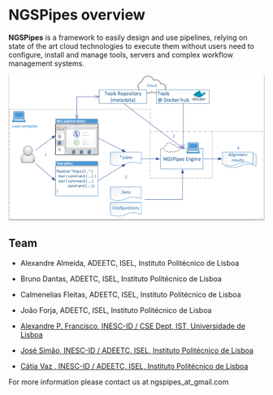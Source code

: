 # NGSPipes overview 

**NGSPipes** is a framework to easily design and use pipelines, relying on state of the art cloud technologies to execute them without users need to configure, install and manage tools, servers and complex workflow management systems. 

![Overview of NGSPipes System](_Images/arch-pictures.png)


## Team

- Alexandre Almeida, ADEETC, ISEL, Instituto Politécnico de Lisboa

- Bruno Dantas, ADEETC, ISEL, Instituto Politécnico de Lisboa

- Calmenelias Fleitas, ADEETC, ISEL, Instituto Politécnico de Lisboa

- João Forja, ADEETC, ISEL, Instituto Politécnico de Lisboa

- [Alexandre P. Francisco, INESC-ID / CSE Dept, IST, Universidade de Lisboa](https://web.ist.utl.pt/aplf/)
 
- [José Simão, INESC-ID / ADEETC, ISEL, Instituto Politécnico de Lisboa](http://www.cc.isel.ipl.pt/membros/paginas-pessoais/jose-simao/)

- [Cátia Vaz , INESC-ID / ADEETC, ISEL, Instituto Politécnico de Lisboa](http://pwp.net.ipl.pt/cc.isel/cvaz/)


For more information please contact us at ngspipes_at_gmail.com 




